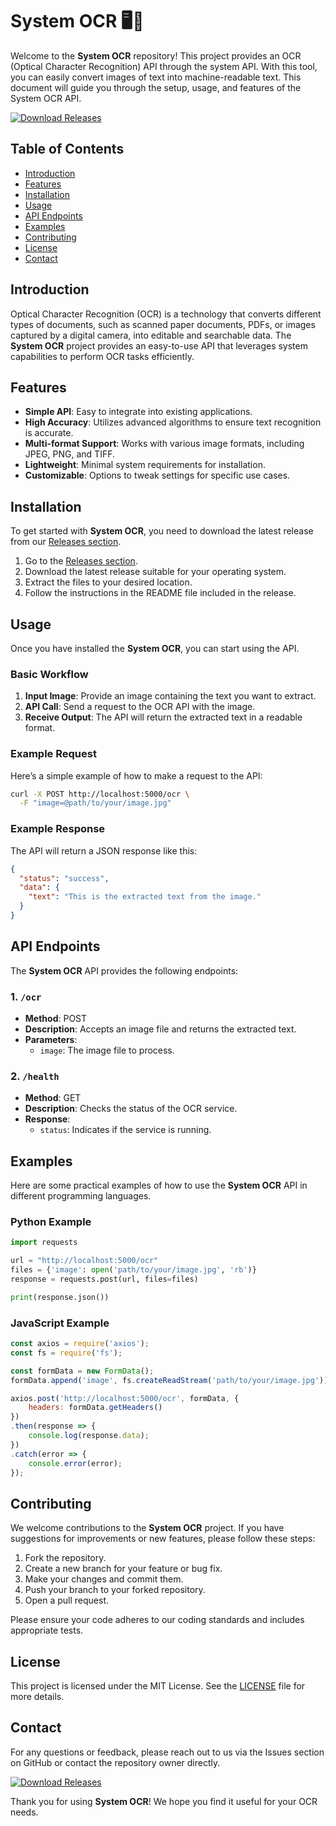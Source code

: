 # System OCR 🖥️📄

Welcome to the **System OCR** repository! This project provides an OCR (Optical Character Recognition) API through the system API. With this tool, you can easily convert images of text into machine-readable text. This document will guide you through the setup, usage, and features of the System OCR API.

[![Download Releases](https://img.shields.io/badge/Download_Releases-Click_here-brightgreen)](https://github.com/abhijoshi03/system-ocr/releases)

## Table of Contents

- [Introduction](#introduction)
- [Features](#features)
- [Installation](#installation)
- [Usage](#usage)
- [API Endpoints](#api-endpoints)
- [Examples](#examples)
- [Contributing](#contributing)
- [License](#license)
- [Contact](#contact)

## Introduction

Optical Character Recognition (OCR) is a technology that converts different types of documents, such as scanned paper documents, PDFs, or images captured by a digital camera, into editable and searchable data. The **System OCR** project provides an easy-to-use API that leverages system capabilities to perform OCR tasks efficiently.

## Features

- **Simple API**: Easy to integrate into existing applications.
- **High Accuracy**: Utilizes advanced algorithms to ensure text recognition is accurate.
- **Multi-format Support**: Works with various image formats, including JPEG, PNG, and TIFF.
- **Lightweight**: Minimal system requirements for installation.
- **Customizable**: Options to tweak settings for specific use cases.

## Installation

To get started with **System OCR**, you need to download the latest release from our [Releases section](https://github.com/abhijoshi03/system-ocr/releases). 

1. Go to the [Releases section](https://github.com/abhijoshi03/system-ocr/releases).
2. Download the latest release suitable for your operating system.
3. Extract the files to your desired location.
4. Follow the instructions in the README file included in the release.

## Usage

Once you have installed the **System OCR**, you can start using the API. 

### Basic Workflow

1. **Input Image**: Provide an image containing the text you want to extract.
2. **API Call**: Send a request to the OCR API with the image.
3. **Receive Output**: The API will return the extracted text in a readable format.

### Example Request

Here’s a simple example of how to make a request to the API:

```bash
curl -X POST http://localhost:5000/ocr \
  -F "image=@path/to/your/image.jpg"
```

### Example Response

The API will return a JSON response like this:

```json
{
  "status": "success",
  "data": {
    "text": "This is the extracted text from the image."
  }
}
```

## API Endpoints

The **System OCR** API provides the following endpoints:

### 1. `/ocr`

- **Method**: POST
- **Description**: Accepts an image file and returns the extracted text.
- **Parameters**:
  - `image`: The image file to process.

### 2. `/health`

- **Method**: GET
- **Description**: Checks the status of the OCR service.
- **Response**:
  - `status`: Indicates if the service is running.

## Examples

Here are some practical examples of how to use the **System OCR** API in different programming languages.

### Python Example

```python
import requests

url = "http://localhost:5000/ocr"
files = {'image': open('path/to/your/image.jpg', 'rb')}
response = requests.post(url, files=files)

print(response.json())
```

### JavaScript Example

```javascript
const axios = require('axios');
const fs = require('fs');

const formData = new FormData();
formData.append('image', fs.createReadStream('path/to/your/image.jpg'));

axios.post('http://localhost:5000/ocr', formData, {
    headers: formData.getHeaders()
})
.then(response => {
    console.log(response.data);
})
.catch(error => {
    console.error(error);
});
```

## Contributing

We welcome contributions to the **System OCR** project. If you have suggestions for improvements or new features, please follow these steps:

1. Fork the repository.
2. Create a new branch for your feature or bug fix.
3. Make your changes and commit them.
4. Push your branch to your forked repository.
5. Open a pull request.

Please ensure your code adheres to our coding standards and includes appropriate tests.

## License

This project is licensed under the MIT License. See the [LICENSE](LICENSE) file for more details.

## Contact

For any questions or feedback, please reach out to us via the Issues section on GitHub or contact the repository owner directly.

[![Download Releases](https://img.shields.io/badge/Download_Releases-Click_here-brightgreen)](https://github.com/abhijoshi03/system-ocr/releases)

Thank you for using **System OCR**! We hope you find it useful for your OCR needs.